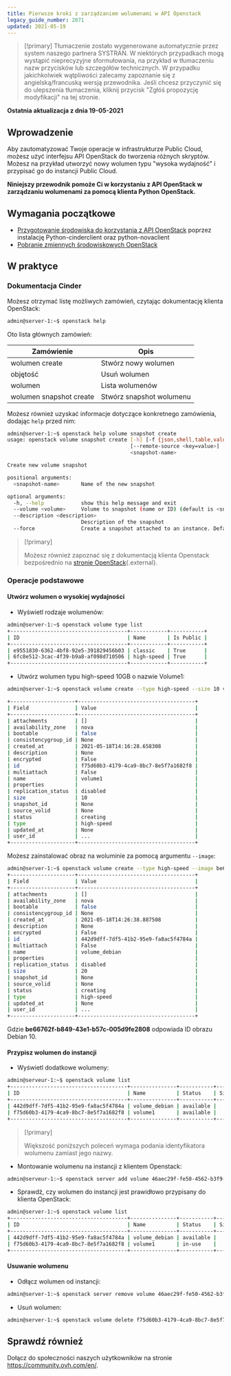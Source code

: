 ```yaml
---
title: Pierwsze kroki z zarządzaniem wolumenami w API Openstack
legacy_guide_number: 2071
updated: 2021-05-19
---
```


> [!primary]
> Tłumaczenie zostało wygenerowane automatycznie przez system naszego partnera SYSTRAN. W niektórych przypadkach mogą wystąpić nieprecyzyjne sformułowania, na przykład w tłumaczeniu nazw przycisków lub szczegółów technicznych. W przypadku jakichkolwiek wątpliwości zalecamy zapoznanie się z angielską/francuską wersją przewodnika. Jeśli chcesz przyczynić się do ulepszenia tłumaczenia, kliknij przycisk "Zgłóś propozycję modyfikacji" na tej stronie.
>

**Ostatnia aktualizacja z dnia 19-05-2021**

## Wprowadzenie

Aby zautomatyzować Twoje operacje w infrastrukturze Public Cloud, możesz użyć interfejsu API OpenStack do tworzenia różnych skryptów.
<br>Możesz na przykład utworzyć nowy wolumen typu "wysoka wydajność" i przypisać go do instancji Public Cloud.

**Niniejszy przewodnik pomoże Ci w korzystaniu z API OpenStack w zarządzaniu wolumenami za pomocą klienta Python OpenStack.**

## Wymagania początkowe

- [Przygotowanie środowiska do korzystania z API OpenStack](/pages/platform/public-cloud/prepare_the_environment_for_using_the_openstack_api) poprzez instalację Python-cinderclient oraz python-novaclient
- [Pobranie zmiennych środowiskowych OpenStack](/pages/platform/public-cloud/loading_openstack_environment_variables)

## W praktyce

### Dokumentacja Cinder

Możesz otrzymać listę możliwych zamówień, czytając dokumentację klienta OpenStack:

```bash
admin@server-1:~$ openstack help
```

Oto lista głównych zamówień:

|Zamówienie|Opis|
|---|---|
|wolumen create|Stwórz nowy wolumen|
|objętość|Usuń wolumen|
|wolumen|Lista wolumenów|
|wolumen snapshot create|Stwórz snapshot wolumenu|

Możesz również uzyskać informacje dotyczące konkretnego zamówienia, dodając `help` przed nim:

```bash
admin@server-1:~$ openstack help volume snapshot create
usage: openstack volume snapshot create [-h] [-f {json,shell,table,value,yaml}] [-c COLUMN] [--noindent] [--prefix PREFIX] [--max-width <integer>] [--fit-width] [--print-empty] [--volume <volume>] [--description <description>] [--force] [--property <key=value>]
                                        [--remote-source <key=value>]
                                        <snapshot-name>

Create new volume snapshot

positional arguments:
  <snapshot-name>       Name of the new snapshot

optional arguments:
  -h, --help            show this help message and exit
  --volume <volume>     Volume to snapshot (name or ID) (default is <snapshot-name>)
  --description <description>
                        Description of the snapshot
  --force               Create a snapshot attached to an instance. Default is False
```

> [!primary]
>
> Możesz również zapoznać się z dokumentacją klienta Openstack bezpośrednio na [stronie OpenStack](https://docs.openstack.org/python-openstackclient/latest/){.external}.
> 

### Operacje podstawowe

#### Utwórz wolumen o wysokiej wydajności

- Wyświetl rodzaje wolumenów:

```bash
admin@server-1:~$ openstack volume type list
+--------------------------------------+------------+-----------+
| ID                                   | Name       | Is Public |
+--------------------------------------+------------+-----------+
| e9551830-6362-4bf8-92e5-391829456b03 | classic    | True      |
| 6fc8e512-3cac-4f39-b9a8-af098d710506 | high-speed | True      |
+--------------------------------------+------------+-----------+
```

- Utwórz wolumen typu high-speed 10GB o nazwie Volume1:

``` bash
admin@server-1:~$ openstack volume create --type high-speed --size 10 volume1

+---------------------+--------------------------------------+
| Field               | Value                                |
+---------------------+--------------------------------------+
| attachments         | []                                   |
| availability_zone   | nova                                 |
| bootable            | false                                |
| consistencygroup_id | None                                 |
| created_at          | 2021-05-18T14:16:28.658308           |
| description         | None                                 |
| encrypted           | False                                |
| id                  | f75d60b3-4179-4ca9-8bc7-8e5f7a1682f8 |
| multiattach         | False                                |
| name                | volume1                              |
| properties          |                                      |
| replication_status  | disabled                             |
| size                | 10                                   |
| snapshot_id         | None                                 |
| source_volid        | None                                 |
| status              | creating                             |
| type                | high-speed                           |
| updated_at          | None                                 |
| user_id             | ...                                  |
+---------------------+--------------------------------------+
```

Możesz zainstalować obraz na woluminie za pomocą argumentu `--image`:

```bash
admin@server-1:~$ openstack volume create --type high-speed --image be66762f-b849-43e1-b57c-005d9fe28088 --size 20 volume_debian
+---------------------+--------------------------------------+
| Field               | Value                                |
+---------------------+--------------------------------------+
| attachments         | []                                   |
| availability_zone   | nova                                 |
| bootable            | false                                |
| consistencygroup_id | None                                 |
| created_at          | 2021-05-18T14:26:38.887508           |
| description         | None                                 |
| encrypted           | False                                |
| id                  | 442d9dff-7df5-41b2-95e9-fa8ac5f4784a |
| multiattach         | False                                |
| name                | volume_debian                        |
| properties          |                                      |
| replication_status  | disabled                             |
| size                | 20                                   |
| snapshot_id         | None                                 |
| source_volid        | None                                 |
| status              | creating                             |
| type                | high-speed                           |
| updated_at          | None                                 |
| user_id             | ...                                  |
+---------------------+--------------------------------------+
```

Gdzie **be66762f-b849-43e1-b57c-005d9fe2808** odpowiada ID obrazu Debian 10.

#### Przypisz wolumen do instancji

- Wyświetl dodatkowe wolumeny:

```bash
admin@serveur-1:~$ openstack volume list
+--------------------------------------+---------------+-----------+------+-------------+
| ID                                   | Name          | Status    | Size | Attached to |
+--------------------------------------+---------------+-----------+------+-------------+
| 442d9dff-7df5-41b2-95e9-fa8ac5f4784a | volume_debian | available |   20 |             |
| f75d60b3-4179-4ca9-8bc7-8e5f7a1682f8 | volume1       | available |   10 |             |
+--------------------------------------+---------------+-----------+------+-------------+
```

> [!primary]
>
> Większość poniższych poleceń wymaga podania identyfikatora wolumenu zamiast jego nazwy.
>

- Montowanie wolumenu na instancji z klientem Openstack:

```bash
admin@serveur-1:~$ openstack server add volume 46aec29f-fe50-4562-b3f9-2e6665a7270d f75d60b3-4179-4ca9-8bc7-8e5f7a1682f8
```

- Sprawdź, czy wolumen do instancji jest prawidłowo przypisany do klienta OpenStack:

```bash
admin@server-1:~$ openstack volume list
+--------------------------------------+---------------+-----------+------+-----------------------------------------+
| ID                                   | Name          | Status    | Size | Attached to                             |
+--------------------------------------+---------------+-----------+------+-----------------------------------------+
| 442d9dff-7df5-41b2-95e9-fa8ac5f4784a | volume_debian | available |   20 |                                         |
| f75d60b3-4179-4ca9-8bc7-8e5f7a1682f8 | volume1       | in-use    |   10 | Attached to cli-playground on /dev/sdb  |
+--------------------------------------+---------------+-----------+------+-----------------------------------------+
```

#### Usuwanie wolumenu

- Odłącz wolumen od instancji:

```bash
admin@server-1:~$ openstack server remove volume 46aec29f-fe50-4562-b3f9-2e6665a7270d f75d60b3-4179-4ca9-8bc7-8e5f7a1682f8
```

- Usuń wolumen:

```bash
admin@server-1:~$ openstack volume delete f75d60b3-4179-4ca9-8bc7-8e5f7a1682f8
```

## Sprawdź również

Dołącz do społeczności naszych użytkowników na stronie <https://community.ovh.com/en/>.
